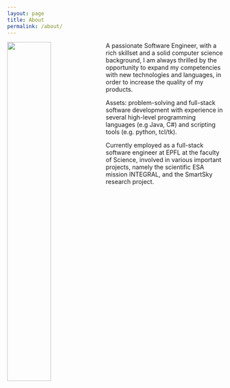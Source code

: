 ```yaml
---
layout: page
title: About
permalink: /about/
---
```


<img align="left" class="img-about" src="{{ site.baseurl }}/assets/images/about.jpg" width ="45%">

A passionate Software Engineer, with a rich skillset and a solid computer science background, I am always thrilled by the opportunity to expand my competencies with new technologies and languages, in order to increase the quality of my products.

Assets: problem-solving and full-stack software development with experience in several high-level programming languages (e.g Java, C#) and scripting tools (e.g. python, tcl/tk). 

Currently employed as a full-stack software engineer at EPFL at the faculty of Science, involved in various important projects, namely the scientific ESA mission INTEGRAL, and the SmartSky research project.
